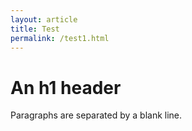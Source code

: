 ```yaml
---
layout: article
title: Test
permalink: /test1.html
---
```


An h1 header
============

Paragraphs are separated by a blank line.


